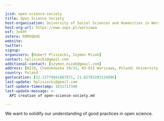 ```yaml
---

jcid: open-science-society
title: Open Science Society
host-organisation: University of Social Sciences and Humanities in Warsaw
host-org-url: https://www.swps.pl/warszawa
osf: 3nk9t
zotero: KRMVQQ4E
website: 
twitter: 
signup: 
organisers: [Hubert Plisiecki, Szymon Mizak]
contact: hplisiecki@gmail.com
additional-contact: [szymon.mizak@gmail.com]
address: [N210, Chodakowska 19/31, 03-815 Warszawa, Poland; University of Social Sciences and Humanities]
country: Poland
geolocation: [52.22779941887071, 21.02783203124996]
last-update: hplisiecki@gmail.com
last-update-timestamp: 1631717340
last-update-message: >-
  API creation of open-science-society.md

---
```


We want to solidify our understanding of good practices in open science.
